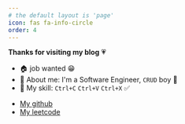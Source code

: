 ```yaml
---
# the default layout is 'page'
icon: fas fa-info-circle
order: 4
---
```

**Thanks for visiting my blog** 💗
- 🏠 job wanted 😁 
- 🌈 About me: I'm a Software Engineer, `CRUD` boy 🤵
- 🔭 My skill: `Ctrl+C` `Ctrl+V` `Ctrl+X` ✅
+ [My github](https://github.com/handsomestWei)
+ [My leetcode](https://leetcode.cn/u/fa-xing-bu-luan/)